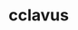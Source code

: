 
<!-- README.md is generated from README.Rmd. Please edit that file -->

# cclavus

<!-- badges: start -->

<!-- badges: end -->
